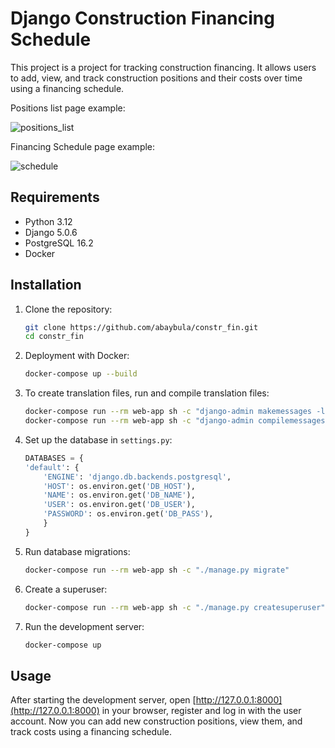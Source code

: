 # Django Construction Financing Schedule

This project is a project for tracking construction financing. It allows users to add, view, and track construction
positions and their costs over time using a financing schedule.

Positions list page example:

![positions_list](https://github.com/abaybula/constr_fin/assets/6695355/f5d96d92-a7e8-48b2-8495-23551f229e8f)

Financing Schedule page example:

![schedule](https://github.com/abaybula/constr_fin/assets/6695355/5766477a-edfe-4609-ae27-d7da9fa86306)

## Requirements

- Python 3.12
- Django 5.0.6
- PostgreSQL 16.2
- Docker

## Installation

1. Clone the repository:

    ```bash
    git clone https://github.com/abaybula/constr_fin.git
    cd constr_fin
    ```

2. Deployment with Docker:

    ```bash
    docker-compose up --build
    ```

3. To create translation files, run and compile translation files:

    ```bash
    docker-compose run --rm web-app sh -c "django-admin makemessages -l uk"
    docker-compose run --rm web-app sh -c "django-admin compilemessages"
    ```

4. Set up the database in `settings.py`:

    ```python
   DATABASES = {
    'default': {
        'ENGINE': 'django.db.backends.postgresql',
        'HOST': os.environ.get('DB_HOST'),
        'NAME': os.environ.get('DB_NAME'),
        'USER': os.environ.get('DB_USER'),
        'PASSWORD': os.environ.get('DB_PASS'),
        }
    }
    ```

5. Run database migrations:

    ```bash
    docker-compose run --rm web-app sh -c "./manage.py migrate"
    ```

6. Create a superuser:

    ```bash
    docker-compose run --rm web-app sh -c "./manage.py createsuperuser"
    ```

7. Run the development server:

    ```bash
    docker-compose up
    ```

## Usage

After starting the development server, open [http://127.0.0.1:8000](http://127.0.0.1:8000) in your browser, register and
log in with the user account. Now you can add new construction positions, view them, and track costs using a financing
schedule.
